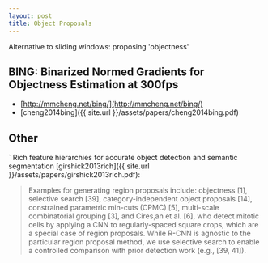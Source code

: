 ```yaml
---
layout: post
title: Object Proposals
---
```


Alternative to sliding windows: proposing 'objectness'


## BING: Binarized Normed Gradients for Objectness Estimation at 300fps

- [http://mmcheng.net/bing/](http://mmcheng.net/bing/)
- [cheng2014bing]({{ site.url }}/assets/papers/cheng2014bing.pdf)


## Other
`
Rich feature hierarchies for accurate object detection and semantic segmentation
[girshick2013rich]({{ site.url }}/assets/papers/girshick2013rich.pdf): 

> Examples for generating region proposals include: objectness [1], selective
> search [39], category-independent object proposals [14], constrained parametric
> min-cuts (CPMC) [5], multi-scale combinatorial grouping [3], and Cires¸an et al.
> [6], who detect mitotic cells by applying a CNN to regularly-spaced square
> crops, which are a special case of region proposals. While R-CNN is agnostic to
> the particular region proposal method, we use selective search to enable a
> controlled comparison with prior detection work (e.g., [39, 41]).



